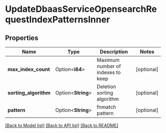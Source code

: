 # UpdateDbaasServiceOpensearchRequestIndexPatternsInner

## Properties

Name | Type | Description | Notes
------------ | ------------- | ------------- | -------------
**max_index_count** | Option<**i64**> | Maximum number of indexes to keep | [optional]
**sorting_algorithm** | Option<**String**> | Deletion sorting algorithm | [optional]
**pattern** | Option<**String**> | fnmatch pattern | [optional]

[[Back to Model list]](../README.md#documentation-for-models) [[Back to API list]](../README.md#documentation-for-api-endpoints) [[Back to README]](../README.md)


